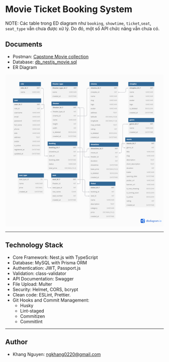 # Movie Ticket Booking System

NOTE: Các table trong ED diagram như `booking`, `showtime`, `ticket`,`seat`, `seat_type` vẫn chưa được xử lý. Do đó, một số API chức năng vẫn chưa có.

## Documents

- Postman: [Capstone Movie collection](CapstoneBackendMovie.postman_collection.json)
- Database: [db_nestjs_movie.sql](db_nestjs_movie.sql)
- ER Diagram

![ER Diagram of Movie](./ER%20Diagram.png)

---

## Technology Stack

- Core Framework: Nest.js with TypeScript
- Database: MySQL with Prisma ORM
- Authentication: JWT, Passport.js
- Validation: class-validator
- API Documentation: Swagger
- File Upload: Multer
- Security: Helmet, CORS, bcrypt
- Clean code: ESLint, Prettier.
- Git Hooks and Commit Management:
  - Husky
  - Lint-staged
  - Commitizen
  - Commitlint

---

## Author

- Khang Nguyen: <ngkhang0220@gmail.com>
